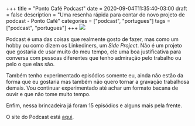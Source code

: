 +++
title = "Ponto Café Podcast"
date = 2020-09-04T11:35:40-03:00
draft = false
description = "Uma resenha rápida para contar do novo projeto de podcast - Ponto Café"
categories = ["podcast", "portugues"]
tags = ["podcast", "portugues"]
+++
![](/images/pontocafe.png)

Podcast é uma das coisas que realmente gosto de fazer, mas como um hobby ou como dizem os Linkediners, um *Side Project*. Não é um projeto que gostaria de usar muito do meu tempo, ele uma boa justificativa para conversa com pessoas diferentes que tenho admiração pelo trabalho ou pelo o que elas são.

Também tenho experimentado episódios somente eu, ainda não estão da forma que eu gostaria mas também não quero tornar a gravação trabalhosa demais. Vou continuar experimentado até achar um formato bacana de ouvir e que não tome muito tempo.

Enfim, nessa brincadeira já foram 15 episódios e alguns mais pela frente. 

O site do Podcast está [aqui](https://pontocafe.fernandoike.com/).
